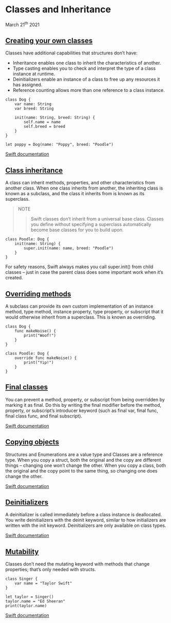 # Classes and Inheritance

March 21<sup>th</sup> 2021

## [Creating your own classes](https://www.hackingwithswift.com/sixty/8/1/creating-your-own-classes)

Classes have additional capabilities that structures don’t have:

* Inheritance enables one class to inherit the characteristics of another.
* Type casting enables you to check and interpret the type of a class instance at runtime.
* Deinitializers enable an instance of a class to free up any resources it has assigned.
* Reference counting allows more than one reference to a class instance.

~~~
class Dog {
    var name: String
    var breed: String

    init(name: String, breed: String) {
        self.name = name
        self.breed = breed
    }
}

let poppy = Dog(name: "Poppy", breed: "Poodle")
~~~

[Swift documentation](https://docs.swift.org/swift-book/LanguageGuide/ClassesAndStructures.html)

## [Class inheritance](https://www.hackingwithswift.com/sixty/8/2/class-inheritance)

A class can inherit methods, properties, and other characteristics from another class. When one class inherits from another, the inheriting class is known as a subclass, and the class it inherits from is known as its superclass.

>NOTE
>>Swift classes don’t inherit from a universal base class. Classes you define without specifying a superclass automatically become base classes for you to build upon.

~~~
class Poodle: Dog {
    init(name: String) {
        super.init(name: name, breed: "Poodle")
    }
}
~~~

For safety reasons, Swift always makes you call super.init() from child classes – just in case the parent class does some important work when it’s created.

## [Overriding methods](https://www.hackingwithswift.com/sixty/8/3/overriding-methods)

A subclass can provide its own custom implementation of an instance method, type method, instance property, type property, or subscript that it would otherwise inherit from a superclass. This is known as overriding.

~~~
class Dog {
    func makeNoise() {
        print("Woof!")
    }
}

class Poodle: Dog {
    override func makeNoise() {
        print("Yip!")
    }
}
~~~

## [Final classes](https://www.hackingwithswift.com/sixty/8/4/final-classes)

You can prevent a method, property, or subscript from being overridden by marking it as final. Do this by writing the final modifier before the method, property, or subscript’s introducer keyword (such as final var, final func, final class func, and final subscript).

[Swift documentation](https://docs.swift.org/swift-book/LanguageGuide/Inheritance.html)

## [Copying objects](https://www.hackingwithswift.com/sixty/8/5/copying-objects)

Structures and Enumerations are a value type and Classes are a reference type.
When you copy a struct, both the original and the copy are different things – changing one won’t change the other. When you copy a class, both the original and the copy point to the same thing, so changing one does change the other.

[Swift documentation](https://docs.swift.org/swift-book/LanguageGuide/ClassesAndStructures.html)

## [Deinitializers](https://www.hackingwithswift.com/sixty/8/6/deinitializers)

A deinitializer is called immediately before a class instance is deallocated. You write deinitializers with the deinit keyword, similar to how initializers are written with the init keyword. Deinitializers are only available on class types.

[Swift documentation](https://docs.swift.org/swift-book/LanguageGuide/Deinitialization.html)

## [Mutability](https://www.hackingwithswift.com/sixty/8/7/mutability)

Classes don’t need the mutating keyword with methods that change properties; that’s only needed with structs.

~~~
class Singer {
    var name = "Taylor Swift"
}

let taylor = Singer()
taylor.name = "Ed Sheeran"
print(taylor.name)
~~~

[Swift documentation](https://docs.swift.org/swift-book/LanguageGuide/CollectionTypes.html)
